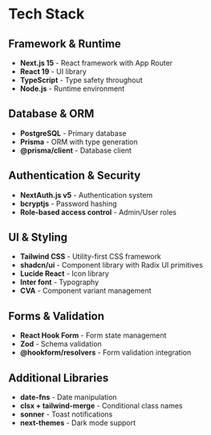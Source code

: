 # Tech Stack

## Framework & Runtime
- **Next.js 15** - React framework with App Router
- **React 19** - UI library
- **TypeScript** - Type safety throughout
- **Node.js** - Runtime environment

## Database & ORM
- **PostgreSQL** - Primary database
- **Prisma** - ORM with type generation
- **@prisma/client** - Database client

## Authentication & Security
- **NextAuth.js v5** - Authentication system
- **bcryptjs** - Password hashing
- **Role-based access control** - Admin/User roles

## UI & Styling
- **Tailwind CSS** - Utility-first CSS framework
- **shadcn/ui** - Component library with Radix UI primitives
- **Lucide React** - Icon library
- **Inter font** - Typography
- **CVA** - Component variant management

## Forms & Validation
- **React Hook Form** - Form state management
- **Zod** - Schema validation
- **@hookform/resolvers** - Form validation integration

## Additional Libraries
- **date-fns** - Date manipulation
- **clsx + tailwind-merge** - Conditional class names
- **sonner** - Toast notifications
- **next-themes** - Dark mode support